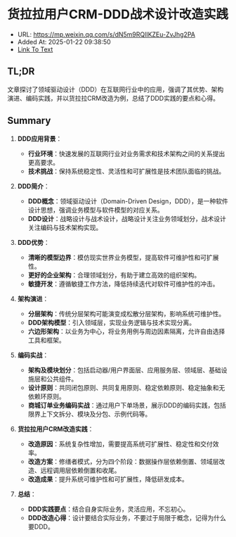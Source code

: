 # 货拉拉用户CRM-DDD战术设计改造实践
- URL: https://mp.weixin.qq.com/s/dN5m9RQlIKZEu-ZvJhg2PA
- Added At: 2025-01-22 09:38:50
- [Link To Text](2025-01-22-货拉拉用户crm-ddd战术设计改造实践_raw.md)

## TL;DR
文章探讨了领域驱动设计（DDD）在互联网行业中的应用，强调了其优势、架构演进、编码实践，并以货拉拉CRM改造为例，总结了DDD实践的要点和心得。

## Summary
1. **DDD应用背景**：
    - **行业环境**：快速发展的互联网行业对业务需求和技术架构之间的关系提出更高要求。
    - **技术挑战**：保持系统稳定性、灵活性和可扩展性是技术团队面临的挑战。

2. **DDD简介**：
    - **DDD概念**：领域驱动设计（Domain-Driven Design，DDD），是一种软件设计思想，强调业务模型与软件模型的对应关系。
    - **DDD设计**：战略设计与战术设计，战略设计关注业务领域划分，战术设计关注编码与技术架构实现。

3. **DDD优势**：
    - **清晰的模型边界**：模仿现实世界业务模型，提高软件可维护性和可扩展性。
    - **更好的企业架构**：合理领域划分，有助于建立高效的组织架构。
    - **敏捷开发**：遵循敏捷工作方法，降低持续迭代对软件可维护性的冲击。

4. **架构演进**：
    - **分层架构**：传统分层架构可能演变成松散分层架构，影响系统可维护性。
    - **DDD架构模型**：引入领域层，实现业务逻辑与技术实现分离。
    - **六边形架构**：以业务为中心，将业务用例与周边因素隔离，允许自由选择工具和框架。

5. **编码实战**：
    - **架构及模块划分**：包括启动器/用户界面层、应用服务层、领域层、基础设施层和公共组件。
    - **设计原则**：共同闭包原则、共同复用原则、稳定依赖原则、稳定抽象和无依赖环原则。
    - **商城订单业务编码实战**：通过用户下单场景，展示DDD的编码实践，包括限界上下文拆分、模块及分包、示例代码等。

6. **货拉拉用户CRM改造实践**：
    - **改造原因**：系统复杂性增加，需要提高系统可扩展性、稳定性和交付效率。
    - **改造方案**：修缮者模式，分为四个阶段：数据操作层依赖倒置、领域层改造、远程调用层依赖倒置和收尾。
    - **改造成果**：提升系统可维护性和可扩展性，降低研发成本。

7. **总结**：
    - **DDD实践要点**：结合自身实际业务，灵活应用，不忘初心。
    - **DDD改造心得**：设计要结合实际业务，不要过于局限于概念，记得为什么要DDD。
